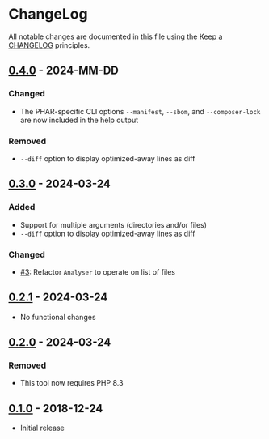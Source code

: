 # ChangeLog

All notable changes are documented in this file using the [Keep a CHANGELOG](https://keepachangelog.com/) principles.

## [0.4.0] - 2024-MM-DD

### Changed

* The PHAR-specific CLI options `--manifest`, `--sbom`, and `--composer-lock` are now included in the help output

### Removed

* `--diff` option to display optimized-away lines as diff

## [0.3.0] - 2024-03-24

### Added

* Support for multiple arguments (directories and/or files)
* `--diff` option to display optimized-away lines as diff

### Changed

* [#3](https://github.com/sebastianbergmann/foal/issues/3): Refactor `Analyser` to operate on list of files

## [0.2.1] - 2024-03-24

* No functional changes

## [0.2.0] - 2024-03-24

### Removed

* This tool now requires PHP 8.3

## [0.1.0] - 2018-12-24

* Initial release

[0.4.0]: https://github.com/sebastianbergmann/foal/compare/0.3.0...main
[0.3.0]: https://github.com/sebastianbergmann/foal/compare/0.2.1...0.3.0
[0.2.1]: https://github.com/sebastianbergmann/foal/compare/0.2.0...0.2.1
[0.2.0]: https://github.com/sebastianbergmann/foal/compare/0.1.0...0.2.0
[0.1.0]: https://github.com/sebastianbergmann/foal/compare/820e0c5e988a5f8bf09f38211174bd481d8e5dd9...0.1.0
